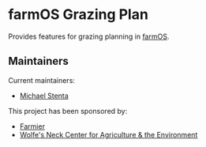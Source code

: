 # farmOS Grazing Plan

Provides features for grazing planning in [farmOS](https://farmOS.org).

## Maintainers

Current maintainers:

- [Michael Stenta](https://github.com/mstenta)

This project has been sponsored by:

- [Farmier](https://farmier.com)
- [Wolfe's Neck Center for Agriculture & the Environment](https://wolfesneck.org)

